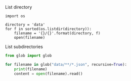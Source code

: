 List directory

```other
import os

directory = 'data'
for f in sorted(os.listdir(directory)):
    filename = '{}/{}'.format(directory, f)
    open(filename)
```

List subdirectories

```python
from glob import glob

for filename in glob("data/**/*.json", recursive=True):
    print(filename)
    content = open(filename).read()
```



